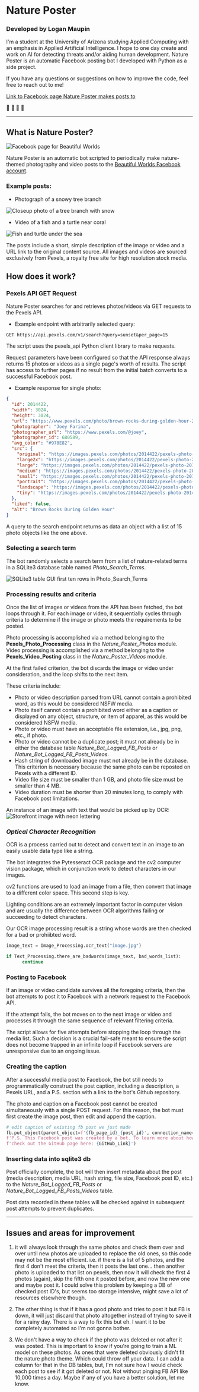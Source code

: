 # **Nature Poster**

### Developed by **Logan Maupin**

I'm a student at the University of Arizona studying Applied Computing with an emphasis in Applied Artificial Intelligence. I hope to one day create and work on AI for detecting threats and/or aiding human development. Nature Poster is an automatic Facebook posting bot I developed with Python as a side project.

If you have any questions or suggestions on how to improve the code, feel free to reach out to me!

[Link to Facebook page Nature Poster makes posts to](https://www.facebook.com/AutomaticNaturePosts/)

🌱 🌲 🌿 🌳

---

## What is Nature Poster?

![Facebook page for Beautiful Worlds](/documentation-images/beautifulWorldsfb.png)

Nature Poster is an automatic bot scripted to periodically make nature-themed photography and video posts to the [Beautiful Worlds Facebook account](https://www.facebook.com/AutomaticNaturePosts/).

### Example posts:

- Photograph of a snowy tree branch

![Closeup photo of a tree branch with snow](/documentation-images/example-image-post.png)

- Video of a fish and a turtle near coral

![Fish and turtle under the sea](/documentation-images/example-video-post.png)

The posts include a short, simple description of the image or video and a URL link to the original content source. All images and videos are sourced exclusively from Pexels, a royalty free site for high resolution stock media.

## **How does it work?**

### **Pexels API GET Request**

Nature Poster searches for and retrieves photos/videos via GET requests to the Pexels API.

- Example endpoint with arbitrarily selected query:

```
GET https://api.pexels.com/v1/search?query=sunset&per_page=15
```

The script uses the pexels_api Python client library to make requests.

Request parameters have been configured so that the API response always returns 15 photos or videos as a single page's worth of results. The script has access to further pages if no result from the initial batch converts to a successful Facebook post.

- Example response for single photo:

```json
{
  "id": 2014422,
  "width": 3024,
  "height": 3024,
  "url": "https://www.pexels.com/photo/brown-rocks-during-golden-hour-2014422/",
  "photographer": "Joey Farina",
  "photographer_url": "https://www.pexels.com/@joey",
  "photographer_id": 680589,
  "avg_color": "#978E82",
  "src": {
    "original": "https://images.pexels.com/photos/2014422/pexels-photo-2014422.jpeg",
    "large2x": "https://images.pexels.com/photos/2014422/pexels-photo-2014422.jpeg?auto=compress&cs=tinysrgb&dpr=2&h=650&w=940",
    "large": "https://images.pexels.com/photos/2014422/pexels-photo-2014422.jpeg?auto=compress&cs=tinysrgb&h=650&w=940",
    "medium": "https://images.pexels.com/photos/2014422/pexels-photo-2014422.jpeg?auto=compress&cs=tinysrgb&h=350",
    "small": "https://images.pexels.com/photos/2014422/pexels-photo-2014422.jpeg?auto=compress&cs=tinysrgb&h=130",
    "portrait": "https://images.pexels.com/photos/2014422/pexels-photo-2014422.jpeg?auto=compress&cs=tinysrgb&fit=crop&h=1200&w=800",
    "landscape": "https://images.pexels.com/photos/2014422/pexels-photo-2014422.jpeg?auto=compress&cs=tinysrgb&fit=crop&h=627&w=1200",
    "tiny": "https://images.pexels.com/photos/2014422/pexels-photo-2014422.jpeg?auto=compress&cs=tinysrgb&dpr=1&fit=crop&h=200&w=280"
  },
  "liked": false,
  "alt": "Brown Rocks During Golden Hour"
}
```

A query to the search endpoint returns as data an object with a list of 15 photo objects like the one above.

### **Selecting a search term**

The bot randomly selects a search term from a list of nature-related terms in a SQLite3 database table named _Photo_Search_Terms_.

![SQLite3 table GUI first ten rows in Photo_Search_Terms](/documentation-images/photo_search_terms.png)

### **Processing results and criteria**

Once the list of images or videos from the API has been fetched, the bot loops through it. For each image or video, it sequentially cycles through criteria to determine if the image or photo meets the requirements to be posted.

Photo processing is accomplished via a method belonging to the **Pexels_Photo_Processing** class in the _Nature_Poster_Photos_ module. Video processing is accomplished via a method belonging to the **Pexels_Video_Posting** class in the _Nature_Poster_Videos_ module.

At the first failed criterion, the bot discards the image or video under consideration, and the loop shifts to the next item.

These criteria include:

- Photo or video description parsed from URL cannot contain a prohibited word, as this would be considered NSFW media.
- Photo itself cannot contain a prohibited word either as a caption or displayed on any object, structure, or item of apparel, as this would be considered NSFW media.
- Photo or video must have an acceptable file extension, i.e., jpg, png, etc., if photo.
- Photo or video cannot be a duplicate post; it must not already be in either the database table _Nature_Bot_Logged_FB_Posts_ or _Nature_Bot_Logged_FB_Posts_Videos_.
- Hash string of downloaded image must not already be in the database. This criterion is necessary because the same photo can be reposted on Pexels with a different ID.
- Video file size must be smaller than 1 GB, and photo file size must be smaller than 4 MB.
- Video duration must be shorter than 20 minutes long, to comply with Facebook post limitations.

An instance of an image with text that would be picked up by OCR:
![Storefront image with neon lettering](/documentation-images/text-in-img.jpg)

### _Optical Character Recognition_

OCR is a process carried out to detect and convert text in an image to an easily usable data type like a string.

The bot integrates the Pytesseract OCR package and the cv2 computer vision package, which in conjunction work to detect characters in our images.

cv2 functions are used to load an image from a file, then convert that image to a different color space. This second step is key.

Lighting conditions are an extremely important factor in computer vision and are usually the difference between OCR algorithms failing or succeeding to detect characters.

Our OCR image processing result is a string whose words are then checked for a bad or prohiibted word.

```python
image_text = Image_Processing.ocr_text("image.jpg")

if Text_Processing.there_are_badwords(image_text, bad_words_list):
      continue
```

### **Posting to Facebook**

If an image or video candidate survives all the foregoing criteria, then the bot attempts to post it to Facebook with a network request to the Facebook API.

If the attempt fails, the bot moves on to the next image or video and processes it through the same sequence of relevant filtering criteria.

The script allows for five attempts before stopping the loop through the media list. Such a decision is a crucial fail-safe meant to ensure the script does not become trapped in an infinite loop if Facebook servers are unresponsive due to an ongoing issue.

### **Creating the caption**

After a successful media post to Facebook, the bot still needs to programmatically construct the post caption, including a description, a Pexels URL, and a P.S. section with a link to the bot's Github repository.

The photo and caption on a Facebook post cannot be created simultaneously with a single POST request. For this reason, the bot must first create the image post, then edit and append the caption.

```python
# edit caption of existing fb post we just made
fb.put_object(parent_object=f'{fb_page_id}_{post_id}', connection_name='',message=f'Description: {photo_description}\n\nPexels image link: {photo_permalink}\n\n'
f'P.S. This Facebook post was created by a bot. To learn more about how it works, '
f'check out the GitHub page here: {GitHub_Link}')
```

### **Inserting data into sqlite3 db**

Post officially complete, the bot will then insert metadata about the post (media description, media URL, hash string, file size, Facebook post ID, etc.) to the _Nature_Bot_Logged_FB_Posts_ or _Nature_Bot_Logged_FB_Posts_Videos_ table.

Post data recorded in these tables will be checked against in subsequent post attempts to prevent duplicates.

---

## Issues and areas for improvement

1. it will always look through the same photos and check them over and over until new photos are uploaded
   to replace the old ones, so this code may not be the most efficient. i.e. if there is a list of 5 photos,
   and the first 4 don't meet the criteria, then it posts the last one... then another photo is uploaded to that list
   on pexels, then now it will check the first 4 photos (again), skip the fifth one it posted before, and
   now the new one and maybe post it. I could solve this problem by keeping a DB of checked post ID's, but
   seems too storage intensive, might save a lot of resources elsewhere though.

2. The other thing is that if it has a good photo and tries to post it but FB is down, it will just discard that
   photo altogether instead of trying to save it for a rainy day. There is a way to fix this but eh. I want it
   to be completely automated so I'm not gonna bother.

3. We don't have a way to check if the photo was deleted or not after it was posted. This is important to know
   if you're going to train a ML model on these photos. As ones that were deleted obviously didn't fit the
   nature photo theme. Which could throw off your data. I can add a column for that in the DB tables, but,
   I'm not sure how I would check each post to see if it got deleted or not. Not without pinging FB API like
   10,000 times a day. Maybe if any of you have a better solution, let me know.
